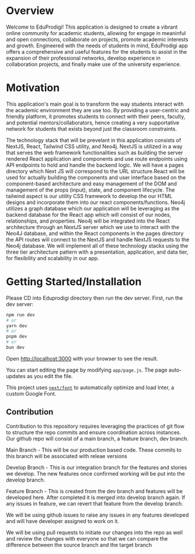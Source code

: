 # Overview

Welcome to EduProdigi! This application is designed to create a vibrant online community for academic students, allowing for engage in meaninful and open connections, collaborate on projects, promote academic
interests and growth. Engineered with the needs of students in mind, EduProdigi app offers a comprehensive and useful features for the students to assist in the expansion of their professional
networks, develop experience in collaboration projects, and finally make use of the university experience.

# Motivation

This application's main goal is to transform the way students interact with the academic environment they are use too. By providing a user-centric and friendly platform, it promotes 
students to connect with their peers, faculty, and potential mentors/collaborators, hence creating a very supportative network for students that exists beyond just the classroom constraints. 

  
The technology stack that will be prevelant in this application consists of NextJS, React, Tailwind CSS utility, and Neo4j.
NextJS is utilized in a way that serves the web framework functionalities such as building the server rendered React application and components and use route endpoints using API
endpoints to hold and handle the backend logic. We will have a pages directory which Next JS will correspond to the URL structure.React will be used for actually building the 
components and user interface based on the component-based architecture and easy management of the DOM and management of the props (input), state, and component lifecycle. The tailwind aspect
is our utility CSS framework to develop the our HTML designs and incorporate them into our react components/functions. Neo4j utilizes a graph database which our application will be
leveraging as the backend database for the React app which will consist of our nodes, relationships, and properties. Neo4j will be integrated into the React architecture through an NextJS server
which we use to interact with the Neo4J database, and within the React components in the pages directory the API routes will connect to the NextJS and handle NextJS requests to the Neo4j database. We will
implement all of these technology stacks using the three tier architecture pattern with a presentation, application, and data tier, for flexibility and scalability in our app. 

# Getting Started/Installation
Please CD into Eduprodigi directory then run the dev server. 
First, run the dev server:

```bash
npm run dev
# or
yarn dev
# or
pnpm dev
# or
bun dev
```

Open [http://localhost:3000](http://localhost:3000) with your browser to see the result.

You can start editing the page by modifying `app/page.js`. The page auto-updates as you edit the file.

This project uses [`next/font`](https://nextjs.org/docs/basic-features/font-optimization) to automatically optimize and load Inter, a custom Google Font.

## Contribution

Contribution to this repository requires leveraging the practices of git flow to structure the repo commits and ensure coordination across instances. Our github repo will consist
of a main branch, a feature branch, dev branch. 

Main Branch - This will be our production based code. These commits to this branch will be associated with releae versions

Develop Branch - This is our integration branch for the features and stories we develop. The new features once confirmed working will be put into the develop branch.

Feature Branch - This is created from the dev branch and features will be developed here. After completed it is merged into develop branch again. If any issues in feature, we can revert that feature from the develop 
branch.

We will be using github issues to raise any issues in any features developed and will have developer assigned to work on it.

We will be using pull requests to initiate our changes into the repo as well and review the changes with everyone so that we can compare the difference between the source branch and the target branch


 




